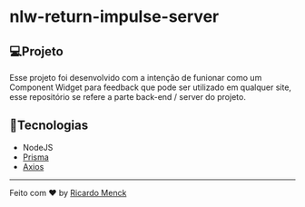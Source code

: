 # nlw-return-impulse-server

## 💻Projeto 
Esse projeto foi desenvolvido com a intenção de funionar como um Component Widget para feedback que pode ser utilizado em qualquer site, esse repositório se refere a parte back-end / server do projeto.

## 🚀Tecnologias
* NodeJS
* [Prisma](https://www.prisma.io/)
* [Axios](https://axios-http.com/docs/intro)


---

Feito com ♥ by [Ricardo Menck](https://www.linkedin.com/in/ricardomenck/)
